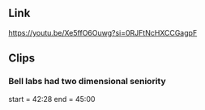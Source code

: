 ## Link
https://youtu.be/Xe5ffO6Ouwg?si=0RJFtNcHXCCGagpF

## Clips

### Bell labs had two dimensional seniority
start = 42:28
end = 45:00
